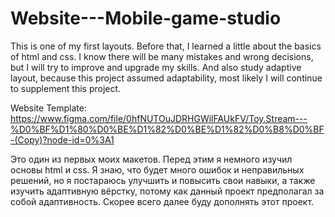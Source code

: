 # Website---Mobile-game-studio
This is one of my first layouts. Before that, I learned a little about the basics of html and css. I know there will be many mistakes and wrong decisions, but I will try to improve and upgrade my skills. And also study adaptive layout, because this project assumed adaptability, most likely I will continue to supplement this project.

Website Template: https://www.figma.com/file/0hfNUTOuJDRHGWilFAUkFV/Toy.Stream---%D0%BF%D1%80%D0%BE%D1%82%D0%BE%D1%82%D0%B8%D0%BF-(Copy)?node-id=0%3A1 

Это один из первых моих макетов. Перед этим я немного изучил основы html и css. Я знаю, что будет много ошибок и неправильных решений, но я постараюсь улучшить и повысить свои навыки, а также изучить адаптивную вёрстку, потому как данный проект предполагал за собой адаптивность. Скорее всего далее буду дополнять этот проект.
